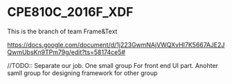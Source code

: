 # CPE810C_2016F_XDF
This is the branch of team Frame&Text

https://docs.google.com/document/d/1j223GwmNAjVWQXvHI7K5667AJE2JQwmUbsKn9TPm79g/edit?ts=58174ce5#

//TODO:: Separate our job. One small group For front end UI part. Anohter samll group for designing framework for other group 
